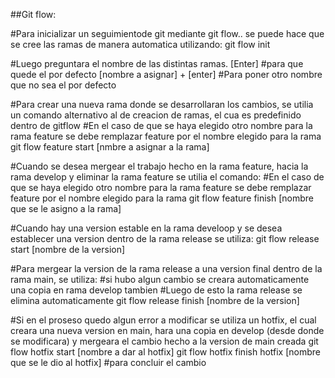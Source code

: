 ##Git flow:

#Para inicializar un seguimientode git mediante git flow.. se puede hace que se cree las ramas de manera automatica utilizando:
git flow init

#Luego preguntara el nombre de las distintas ramas. 
[Enter] #para que quede el por defecto 
[nombre a asignar] + [enter] #Para poner otro nombre que no sea el por defecto

#Para crear una nueva rama donde se desarrollaran los cambios, se utilia un comando alternativo al de creacion de ramas, el cua es predefinido dentro de gitflow
#En el caso de que se haya elegido otro nombre para la rama feature se debe remplazar feature por el nombre elegido para la rama
git flow feature start [nmbre a asignar a la rama] 

#Cuando se desea mergear el trabajo hecho en la rama feature, hacia la rama develop y eliminar la rama feature se utilia el comando:
#En el caso de que se haya elegido otro nombre para la rama feature se debe remplazar feature por el nombre elegido para la rama
git flow feature finish [nombre que se le asigno a la rama]

#Cuando hay una version estable en la rama develoop y se desea establecer una version dentro de la rama release se utiliza:
git flow release start [nombre de la version]

#Para mergear la version de la rama release a una version final dentro de la rama main, se utiliza:
#si hubo algun cambio se creara automaticamente una copia en rama develop tambien
#Luego de esto la rama release se elimina automaticamente
git flow release finish [nombre de la version]

#Si en el proseso quedo algun error a modificar se utiliza un hotfix, el cual creara una nueva version en main, hara una copia en develop (desde donde se modificara) y mergeara el cambio hecho a la version de main creada 
git flow hotfix start [nombre a dar al hotfix]
git flow hotfix finish hotfix [nombre que se le dio al hotfix] #para concluir el cambio
